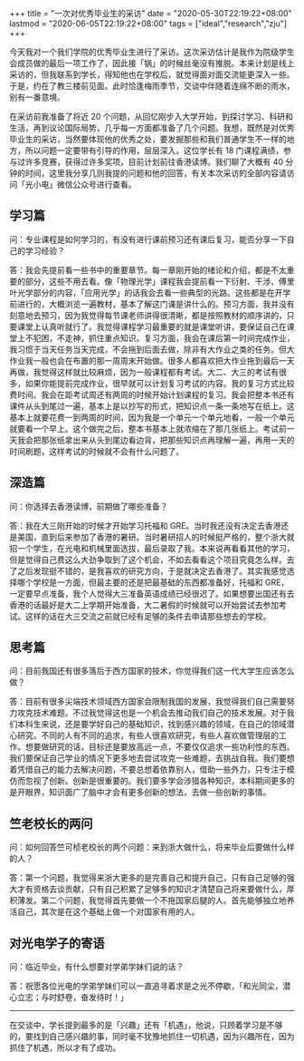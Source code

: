 +++
title = "一次对优秀毕业生的采访"
date = "2020-05-30T22:19:22+08:00"
lastmod = "2020-06-05T22:19:22+08:00"
tags = ["ideal","research","zju"]
+++

今天我对一个我们学院的优秀毕业生进行了采访。这次采访估计是我作为院级学生会成员做的最后一项工作了，因此接「锅」的时候丝毫没有推脱。本来计划是线上采访的，但我联系到学长，得知他也在学校后，就觉得面对面交流能更深入一些。于是，约在了教三楼前见面。此时恰逢梅雨季节，交谈中伴随着连绵不断的雨水，别有一番意境。

在采访前我准备了将近 20 个问题，从回忆刚步入大学开始，到探讨学习、科研和生活，再到议论国际局势，几乎每一方面都准备了几个问题。我想，既然是对优秀毕业生的采访，当然要体现他的优秀之处，要发掘那些和我们普通学生不一样的地方，所以问题一定要带有引导的作用，层层深入。这位学长有 18 门课程满绩，参与过许多竞赛，获得过许多奖项，目前计划前往香港读博。我们聊了大概有 40 分钟的时间，这里我分享几则我提的问题和他的回答，有关本次采访的全部内容请访问「光小电」微信公众号进行查看。

## 学习篇

问：专业课程是如何学习的，有没有进行课前预习还有课后复习，能否分享一下自己的学习经验？

答：我会先提前看一些书中的重要章节。每一章刚开始的绪论和介绍，都是不太重要的部分，这些不用去看。像「物理光学」课程我会提前看一下衍射、干涉、傅里叶光学部分的内容，「应用光学」的话我会去看一些典型的光路。这些都是在开学前进行的，大概浏览一遍教材，基本了解这门课是讲什么的。预习方面，我并没有刻意地去预习，因为我觉得每节课老师讲得很清晰，都是按照教材的顺序讲的，只要课堂上认真听就行了。我觉得课程学习最重要的就是课堂听讲，要保证自己在课堂上不犯困，不走神，抓住重点知识。复习方面，我会在课后第一时间完成作业，我习惯于当天任务当天完成，不会拖到后面去做，除非有大作业之类的任务。但大作业我一般也会在布置的那一周周末开始做。很多人都喜欢把大作业拖到最后一天再做，我觉得这样就比较麻烦，因为一般课程都有考试。大二、大三的考试有很多，如果你能提前完成作业，很早就可以计划复习考试的内容。我的复习方式比较费时间。我会在距考试周还有两周的时候开始计划课程的复习。我会把整本书还有课件从头到尾过一遍，基本上是以抄写的形式，把知识点一条一条地写在纸上。这基本上就要花费一到两周的时间，因为我是一个单元一个单元地看，一般一个单元就要看一个早上。这个做完之后，整本书基本上就浓缩在了那几张纸上。考试前一天我会把那张纸拿出来从头到尾边看边背，把那些知识点再理解一遍，再用一天的时间刷题，这样考试的时候就不会有什么问题了。

## 深造篇

问：你选择去香港读博，前期做了哪些准备？

答：我在大三刚开始的时候才开始学习托福和 GRE。当时我还没有决定去香港还是美国，直到后来参加了香港的暑研。当时暑研招人的时候挺严格的，整个浙大就招一个学生，在光电和机械里面选拔，最后录取了我。本来说再看看其他的学习，但是觉得自己费这么大劲争取到了这个机会，不如去看看这个项目究竟怎么样。去了之后发现挺不错的，是我喜欢的研究方向，于是就决定去香港了。其实我感觉选择哪个学校是一方面，但最主要的还是把最基础的东西都准备好，托福和 GRE，一定要早点准备，我个人觉得大三准备英语成绩已经很迟了。如果想要出国还有去香港的话最好是大二上学期开始准备，大二暑假的时候就可以开始尝试去参加考试。这样的话在大三交流之前就已经有足够的条件去申请那些想去的学校。

## 思考篇

问：目前我国还有很多落后于西方国家的技术，你觉得我们这一代大学生应该怎么做？

答：目前有很多尖端技术领域西方国家会限制我国的发展，我觉得我们自己需要努力攻克技术难题。不过我觉得这也是一个机会去推动我们自己的技术发展。对于我们本科生来说，还是要学好自己的基础知识，找到感兴趣的领域，在自己的领域潜心研究。不同的人有不同的追求，有些人很喜欢研究，有些人喜欢做管理层的工作。想要做研究的话，目标还是要放高远一点，不要仅仅追求一些功利性的东西。我们要保证自己学业的情况下更多地去尝试攻克一些难题，去挑战自我。我们要想着凭借自己的能力去解决问题，不要总想着依靠别人，借助一些外力，只专注于模仿而忽视了创新。创新是很重要的。我们要多学会涉猎各种知识，本科期间更多的是开眼界，知识面广了脑中才会有更多创新的想法，去做一些创新的事情。

## 竺老校长的两问

问：如何回答竺可桢老校长的两个问题：来到浙大做什么，将来毕业后要做什么样的人？

答：第一个问题，我觉得来浙大更多的是完善自己和提升自己，只有自己足够的强大才有资格去谈贡献，只有自己积累了足够多的知识才清楚自己将来要做什么，厚积薄发。第二个问题，我觉得首先要做一个不拖国家后腿的人。首先能够独立地养活自己，其次是在这个基础上做一个对国家有用的人。

## 对光电学子的寄语

问：临近毕业，有什么想要对学弟学妹们说的话？

答：祝愿各位光电的学弟学妹们可以一直追寻着求是之光不停歇，「和光同尘，潜心立志；与时舒卷，奋发待时！」

---

在交谈中，学长提到最多的是「兴趣」还有「机遇」，他说，只顾着学习是不够的，要找到自己感兴趣的事，同时毫不犹豫地抓住一切机遇，因为兴趣所在，因为抓住了机遇，所以才有了成功。